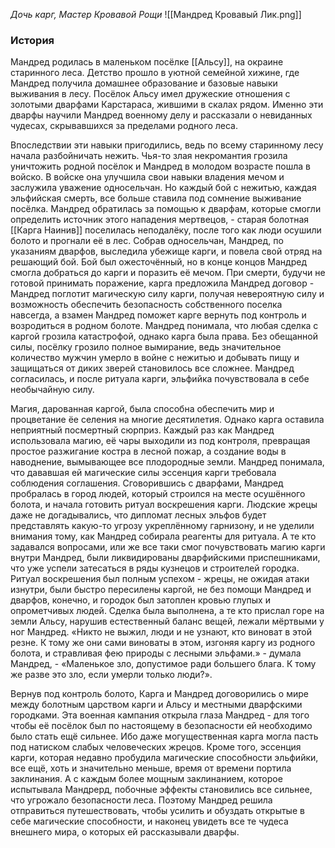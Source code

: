 *Дочь карг, Мастер Кровавой Рощи*
![[Мандред Кровавый Лик.png]]
### История
Мандред родилась в маленьком посёлке [[Альсу]], на окраине старинного леса. Детство прошло в уютной семейной хижине, где Мандред получила домашнее образование и базовые навыки выживания в лесу. Посёлок Альсу имел дружеские отношения с золотыми дварфами Карстараса, жившими в скалах рядом. Именно эти дварфы научили Мандред военному делу и рассказали о невиданных чудесах, скрывавшихся за пределами родного леса.

Впоследствии эти навыки пригодились, ведь по всему старинному лесу начала разбойничать нежить. Чья-то злая некромантия грозила уничтожить родной посёлок и Мандред в молодом возрасте пошла в войско. В войске она улучшила свои навыки владения мечом и заслужила уважение односельчан. Но каждый бой с нежитью, каждая эльфийская смерть, все больше ставила под сомнение выживание посёлка. Мандред обратилась за помощью к дварфам, которые смогли определить источник этого нападения мертвецов, - старая болотная [[Карга Наинив]] поселилась неподалёку, после того как люди осушили болото и прогнали её в лес. Собрав односельчан, Мандред, по указаниям дварфов, выследила убежище карги, и повела свой отряд на решающий бой. Бой был ожесточённый, но в конце концов Мандред смогла добраться до карги и поразить её мечом. При смерти, будучи не готовой принимать поражение, карга предложила Мандред договор - Мандред поглотит магическую силу карги, получая невероятную силу и возможность обеспечить безопасность собственного поселка навсегда, а взамен Мандред поможет карге вернуть под контроль и возродиться в родном болоте. Мандред понимала, что любая сделка с каргой грозила катастрофой, однако карга была права. Без обещанной силы, посёлку грозило полное вымирание, ведь значительное количество мужчин умерло в войне с нежитью и добывать пищу и защищаться от диких зверей становилось все сложнее. Мандред согласилась, и после ритуала карги, эльфийка почувствовала в себе необычайную силу.

Магия, дарованная каргой, была способна обеспечить мир и процветание ёе селения на многие десятилетия. Однако карга оставила неприятный посмертный сюрприз. Каждый раз как Мандред использовала магию, её чары выходили из под контроля, превращая простое разжигание костра в лесной пожар, а создание воды в наводнение, вымывающее все плодородные земли. Мандред понимала, что дававшая ей магические силы эссенция карги требовала соблюдения соглашения. Сговорившись с дварфами, Мандред пробралась в город людей, который строился на месте осушённого болота, и начала готовить ритуал воскрешения карги. Людские жрецы даже не догадывались, что дипломат лесных эльфов будет представлять какую-то угрозу укреплённому гарнизону, и не уделили внимания тому, как Мандред собирала реагенты для ритуала. А те кто задавался вопросами, или же все таки смог почувствовать магию карги внутри Мандред, были ликвидированы дварфийскими приспешниками, что уже успели затесаться в ряды кузнецов и строителей городка. Ритуал воскрешения был полным успехом - жрецы, не ожидая атаки изнутри, были быстро пересилены каргой, не без помощи Мандред и дварфов, конечно, и городок был затоплен кровью глупых и опрометчивых людей. Сделка была выполнена, а те кто прислал горе на земли Альсу, нарушив естественный баланс вещей, лежали мёртвыми у ног Мандред. «Никто не выжил, люди и не узнают, кто виноват в этой резне. К тому же они сами виноваты в этом, изгоняя каргу из родного болота, и стравливая фею природы с лесными эльфами.» - думала Мандред, - «Маленькое зло, допустимое ради большего блага. К тому же разве это зло, если умерли только люди?».

Вернув под контроль болото, Карга и Мандред договорились о мире между болотным царством карги и Альсу и местными дварфскими городками. Эта военная кампания открыла глаза Мандред - для того чтобы её посёлок был по настоящему в безопасности ей необходимо было стать ещё сильнее. Ибо даже могущественная карга могла пасть под натиском слабых человеческих жрецов. Кроме того, эссенция карги, которая недавно пробудила магические способности эльфийки, все ещё, хоть и значительно меньше, время от времени портила заклинания. А с каждым более мощным заклинанием, которое испытывала Мандрерд, побочные эффекты становились все сильнее, что угрожало безопасности леса. Поэтому Мандред решила отправиться путешествовать, чтобы усилить и обуздать открытые в себе магические способности, и наконец увидеть все те чудеса внешнего мира, о которых ей рассказывали дварфы.